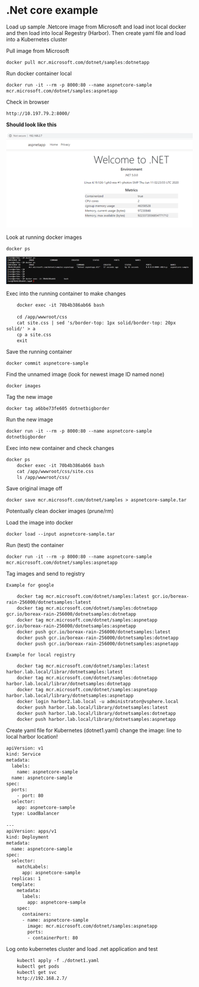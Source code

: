 # .Net core example
Load up sample .Netcore image from Microsoft and load inot local docker and then load into local Regestry (Harbor). 
Then create yaml file and load into a Kubernetes cluster

Pull image from Microsoft
```
docker pull mcr.microsoft.com/dotnet/samples:dotnetapp 
```
Run docker container local
```
docker run -it --rm -p 8000:80 --name aspnetcore-sample mcr.microsoft.com/dotnet/samples:aspnetapp
```
Check in browser
```
http://10.197.79.2:8000/
```
**Should look like this**

![GitHub](DotNet.png)

Look at running docker images
```
docker ps
```
![GitHub](DockerExec.png)

Exec into the running container to make changes
```
	docker exec -it 70b4b386ab66 bash

	cd /app/wwwroot/css
	cat site.css | sed 's/border-top: 1px solid/border-top: 20px solid/' > a
	cp a site.css
	exit
```
Save the running container
```
docker commit aspnetcore-sample
```
Find the unnamed image (look for newest image ID named none)
```
docker images
```
Tag the new image
```
docker tag a6bbe73fe605 dotnetbigborder
```
Run the new image
```
docker run -it --rm -p 8000:80 --name aspnetcore-sample dotnetbigborder 
```
Exec into new container and check changes
```
docker ps
	docker exec -it 70b4b386ab66 bash
	cat /app/wwwroot/css/site.css
	ls /app/wwwroot/css/
```
Save original image off
```
docker save mcr.microsoft.com/dotnet/samples > aspnetcore-sample.tar
```
Potentually clean docker images (prune/rm)

Load the image into docker
```
docker load --input aspnetcore-sample.tar
```
Run (test) the container
```
docker run -it --rm -p 8000:80 --name aspnetcore-sample mcr.microsoft.com/dotnet/samples:aspnetapp
```
Tag images and send to registry

	Example for google
```
	docker tag mcr.microsoft.com/dotnet/samples:latest gcr.io/boreax-rain-256000/dotnetsamples:latest
	docker tag mcr.microsoft.com/dotnet/samples:dotnetapp gcr.io/boreax-rain-256000/dotnetsamples:dotnetapp
	docker tag mcr.microsoft.com/dotnet/samples:aspnetapp gcr.io/boreax-rain-256000/dotnetsamples:aspnetapp
	docker push gcr.io/boreax-rain-256000/dotnetsamples:latest
	docker push gcr.io/boreax-rain-256000/dotnetsamples:dotnetapp
	docker push gcr.io/boreax-rain-256000/dotnetsamples:aspnetapp
```
	Example for local registry
```
	docker tag mcr.microsoft.com/dotnet/samples:latest harbor.lab.local/librar/dotnetsamples:latest
	docker tag mcr.microsoft.com/dotnet/samples:dotnetapp harbor.lab.local/librar/dotnetsamples:dotnetapp
	docker tag mcr.microsoft.com/dotnet/samples:aspnetapp harbor.lab.local/library/dotnetsamples:aspnetapp
	docker login harbor2.lab.local -u administrator@vsphere.local
	docker push harbor.lab.local/library/dotnetsamples:latest
	docker push harbor.lab.local/library/dotnetsamples:dotnetapp
	docker push harbor.lab.local/library/dotnetsamples:aspnetapp
```

Create yaml file for Kubernetes (dotnet1.yaml)
	change the image: line to local harbor location!
```
apiVersion: v1
kind: Service
metadata:
  labels:
    name: aspnetcore-sample
  name: aspnetcore-sample
spec:
  ports:
    - port: 80
  selector:
    app: aspnetcore-sample
  type: LoadBalancer

---
apiVersion: apps/v1
kind: Deployment
metadata:
  name: aspnetcore-sample
spec:
  selector:
    matchLabels:
      app: aspnetcore-sample
  replicas: 1
  template:
    metadata:
      labels:
        app: aspnetcore-sample
    spec:
      containers:
      - name: aspnetcore-sample
        image: mcr.microsoft.com/dotnet/samples:aspnetapp
        ports:
        - containerPort: 80
```
 
Log onto kubernetes cluster and load .net application and test
```
	kubectl apply -f ./dotnet1.yaml
	kubectl get pods
	kubectl get svc
	http://192.168.2.7/
```
